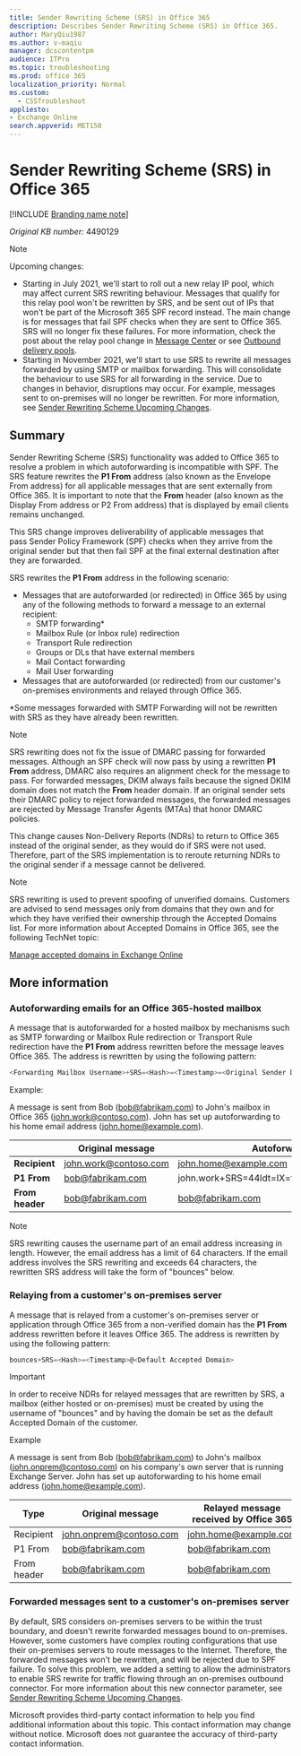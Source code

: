 ```yaml
---
title: Sender Rewriting Scheme (SRS) in Office 365
description: Describes Sender Rewriting Scheme (SRS) in Office 365.
author: MaryQiu1987
ms.author: v-maqiu
manager: dcscontentpm
audience: ITPro
ms.topic: troubleshooting
ms.prod: office 365
localization_priority: Normal
ms.custom: 
  - CSSTroubleshoot
appliesto:
- Exchange Online
search.appverid: MET150
---
```


# Sender Rewriting Scheme (SRS) in Office 365

[!INCLUDE [Branding name note](../../../includes/branding-name-note.md)]

_Original KB number:_&nbsp;4490129

> [!NOTE]
> Upcoming changes:  
> 
> - Starting in July 2021, we'll start to roll out a new relay IP pool, which may affect current SRS rewriting behaviour. Messages that qualify for this relay pool won't be rewritten by SRS, and be sent out of IPs that won't be part of the Microsoft 365 SPF record instead. The main change is for messages that fail SPF checks when they are sent to Office 365. SRS will no longer fix these failures. For more information, check the post about the relay pool change in [Message Center](/microsoft-365/admin/manage/message-center) or see [Outbound delivery pools](/microsoft-365/security/office-365-security/high-risk-delivery-pool-for-outbound-messages#relay-pool).
> - Starting in November 2021, we'll start to use SRS to rewrite all messages forwarded by using SMTP or mailbox forwarding. This will consolidate the behaviour to use SRS for all forwarding in the service. Due to changes in behavior, disruptions may occur. For example, messages sent to on-premises will no longer be rewritten. For more information, see [Sender Rewriting Scheme Upcoming Changes](https://techcommunity.microsoft.com/t5/exchange-team-blog/sender-rewriting-scheme-upcoming-changes/ba-p/2632829).

## Summary

Sender Rewriting Scheme (SRS) functionality was added to Office 365 to resolve a problem in which autoforwarding is incompatible with SPF. The SRS feature rewrites the **P1 From** address (also known as the Envelope From address) for all applicable messages that are sent externally from Office 365. It is important to note that the **From** header (also known as the Display From address or P2 From address) that is displayed by email clients remains unchanged.

This SRS change improves deliverability of applicable messages that pass Sender Policy Framework (SPF) checks when they arrive from the original sender but that then fail SPF at the final external destination after they are forwarded.

SRS rewrites the **P1 From** address in the following scenario:

- Messages that are autoforwarded (or redirected) in Office 365 by using any of the following methods to forward a message to an external recipient:
  - SMTP forwarding*
  - Mailbox Rule (or Inbox rule) redirection
  - Transport Rule redirection
  - Groups or DLs that have external members
  - Mail Contact forwarding
  - Mail User forwarding
- Messages that are autoforwarded (or redirected) from our customer's on-premises environments and relayed through Office 365.

*Some messages forwarded with SMTP Forwarding will not be rewritten with SRS as they have already been rewritten.

> [!NOTE]
> SRS rewriting does not fix the issue of DMARC passing for forwarded messages. Although an SPF check will now pass by using a rewritten **P1 From** address, DMARC also requires an alignment check for the message to pass. For forwarded messages, DKIM always fails because the signed DKIM domain does not match the **From** header domain. If an original sender sets their DMARC policy to reject forwarded messages, the forwarded messages are rejected by Message Transfer Agents (MTAs) that honor DMARC policies.  

This change causes Non-Delivery Reports (NDRs) to return to Office 365 instead of the original sender, as they would do if SRS were not used. Therefore, part of the SRS implementation is to reroute returning NDRs to the original sender if a message cannot be delivered.  

> [!NOTE]
> SRS rewriting is used to prevent spoofing of unverified domains. Customers are advised to send messages only from domains that they own and for which they have verified their ownership through the Accepted Domains list. For more information about Accepted Domains in Office 365, see the following TechNet topic:
>  
> [Manage accepted domains in Exchange Online](/exchange/mail-flow-best-practices/manage-accepted-domains/manage-accepted-domains)

## More information

### Autoforwarding emails for an Office 365-hosted mailbox

A message that is autoforwarded for a hosted mailbox by mechanisms such as SMTP forwarding or Mailbox Rule redirection or Transport Rule redirection have the **P1 From** address rewritten before the message leaves Office 365. The address is rewritten by using the following pattern:

```powershell
<Forwarding Mailbox Username>+SRS=<Hash>=<Timestamp>=<Original Sender Domain>=<Original Sender Username>@<Forwarding Mailbox Domain>
```

Example:

A message is sent from Bob (bob@fabrikam.com) to John's mailbox in Office 365 (john.work@contoso.com). John has set up autoforwarding to his home email address (john.home@example.com).

||Original message|Autoforwarded message|
|---|---|---|
| **Recipient**|john.work@contoso.com|john.home@example.com |
| **P1 From**|bob@fabrikam.com|john.work+SRS=44ldt=IX=fabrikam.com=bob@contoso.com|
| **From header**|bob@fabrikam.com|bob@fabrikam.com|

> [!NOTE]
> SRS rewriting causes the username part of an email address increasing in length. However, the email address has a limit of 64 characters. If the email address involves the SRS rewriting and exceeds 64 characters, the rewritten SRS address will take the form of "bounces" below.

### Relaying from a customer's on-premises server

A message that is relayed from a customer's on-premises server or application through Office 365 from a non-verified domain has the **P1 From** address rewritten before it leaves Office 365. The address is rewritten by using the following pattern:

```powershell
bounces+SRS=<Hash>=<Timestamp>@<Default Accepted Domain>
```

> [!IMPORTANT]
> In order to receive NDRs for relayed messages that are rewritten by SRS, a mailbox (either hosted or on-premises) must be created by using the username of "bounces" and by having the domain be set as the default Accepted Domain of the customer.

Example

A message is sent from Bob (bob@fabrikam.com) to John's mailbox (john.onprem@contoso.com) on his company's own server that is running Exchange Server. John has set up autoforwarding to his home email address (john.home@example.com).

|Type|Original message|Relayed message received by Office 365|Relayed message sent from Office 365|
|---|---|---|---|
|Recipient|john.onprem@contoso.com|john.home@example.com|john.home@example.com|
|P1 From|bob@fabrikam.com|bob@fabrikam.com|bounces+SRS=44ldt=IX@contoso.com|
|From header|bob@fabrikam.com|bob@fabrikam.com|bob@fabrikam.com|

### Forwarded messages sent to a customer's on-premises server

By default, SRS considers on-premises servers to be within the trust boundary, and doesn't rewrite forwarded messages bound to on-premises. However, some customers have complex routing configurations that use their on-premises servers to route messages to the Internet. Therefore, the forwarded messages won't be rewritten, and will be rejected due to SPF failure. To solve this problem, we added a setting to allow the administrators to enable SRS rewrite for traffic flowing through an on-premises outbound connector. For more information about this new connector parameter, see [Sender Rewriting Scheme Upcoming Changes](https://techcommunity.microsoft.com/t5/exchange-team-blog/sender-rewriting-scheme-upcoming-changes/ba-p/2632829). 

Microsoft provides third-party contact information to help you find additional information about this topic. This contact information may change without notice. Microsoft does not guarantee the accuracy of third-party contact information.
